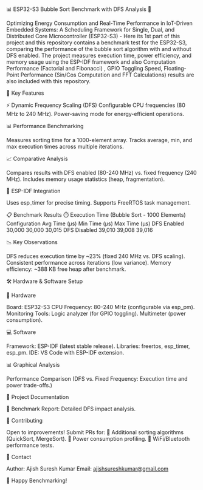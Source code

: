 📊 ESP32-S3 Bubble Sort Benchmark with DFS Analysis 🚀

Optimizing Energy Consumption and Real-Time Performance in IoT-Driven Embedded Systems: A Scheduling Framework for Single, Dual, and Distributed Core Microcontroller (ESP32-S3) - Here its 1st part of this project and this repository contains a benchmark test for the ESP32-S3, comparing the performance of the bubble sort algorithm with and without DFS enabled. The project measures execution time, power efficiency, and memory usage using the ESP-IDF framework and also Computation Performance (Factorial and Fibonacci) , GPIO Toggling Speed, Floating-Point Performance (Sin/Cos Computation and FFT Calculations) results are also included with this repository.

📌 Key Features 

⚡ Dynamic Frequency Scaling (DFS)
Configurable CPU frequencies (80 MHz to 240 MHz).
Power-saving mode for energy-efficient operations.

📊 Performance Benchmarking

Measures sorting time for a 1000-element array.
Tracks average, min, and max execution times across multiple iterations.

📈 Comparative Analysis

Compares results with DFS enabled (80-240 MHz) vs. fixed frequency (240 MHz).
Includes memory usage statistics (heap, fragmentation).

🔧 ESP-IDF Integration

Uses esp_timer for precise timing.
Supports FreeRTOS task management.

📋 Benchmark Results ⏱️ Execution Time (Bubble Sort - 1000 Elements) Configuration Avg Time (µs) Min Time (µs) Max Time (µs) DFS Enabled 30,000 30,000 30,015 DFS Disabled 39,010 39,008 39,016

📉 Key Observations

DFS reduces execution time by ~23% (fixed 240 MHz vs. DFS scaling).
Consistent performance across iterations (low variance).
Memory efficiency: ~388 KB free heap after benchmark.

🛠️ Hardware & Software Setup

🔌 Hardware

Board: ESP32-S3
CPU Frequency: 80–240 MHz (configurable via esp_pm).
Monitoring Tools:
Logic analyzer (for GPIO toggling).
Multimeter (power consumption).

💻 Software

Framework: ESP-IDF (latest stable release).
Libraries: freertos, esp_timer, esp_pm.
IDE: VS Code with ESP-IDF extension.

📊 Graphical Analysis

Performance Comparison
(DFS vs. Fixed Frequency: Execution time and power trade-offs.)

📜 Project Documentation

📄 Benchmark Report: Detailed DFS impact analysis.

🤝 Contributing

Open to improvements! Submit PRs for:
🧩 Additional sorting algorithms (QuickSort, MergeSort).
🔋 Power consumption profiling.
📶 WiFi/Bluetooth performance tests.

📧 Contact 

Author: Ajish Suresh Kumar
Email: ajishsureshkumar@gmail.com

🎉 Happy Benchmarking!


